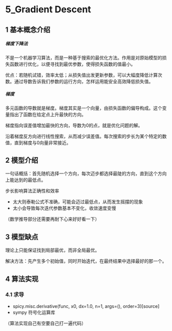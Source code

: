 # 5_Gradient Descent

## 1 基本概念介绍

##### 梯度下降法

不是一个机器学习算法，而是一种基于搜索的最优化方法。作用是对原始模型的损失函数进行优化，以便寻找到最优参数，使得损失函数的值最小。

优点：若随机试错，效率太低；从损失值出发更新参数，可以大幅度降低计算次数。通过导数告诉我们参数的运行方向，怎样运用能安全高效降低损失值。

##### 梯度

多元函数的导数就是梯度。梯度其实是一个向量，由损失函数的偏导构成。这个变量指出了函数在给定点上升最快的方向。

梯度指向误差值增加最快的方向，导数为0的点，就是优化问题的解。

沿着梯度反方向进行线性搜索，从而减少误差值。每次搜索的步长为某个特定的数值，直到梯度与0向量非常接近。

## 2 模型介绍

一句话概括：首先随机选择一个方向，每次迈步都选择最陡的方向，直到这个方向上能达到的最低点。

步长影响算法正确性和效率

- 太大则泰勒公式不准确，可能会迈过最低点，从而发生摇摆的现象
- 太小会导致每次迭代参数基本不变化，收敛速度变慢

（数学推导部分还需要再耐下心来好好看一下）

## 3 模型缺点

理论上只能保证找到局部最优，而非全局最优。

解决方法：先产生多个初始值，同时开始迭代，在最终结果中选择最好的那一个。

## 4 算法实现

### 4.1 求导

- spicy.misc.derivative(func, x0, dx=1.0, n=1, args=(), order=3)[source]
- sympy 符号化运算库

（算法实现自己有空要自己打一遍代码）





























